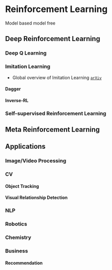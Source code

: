 # Reinforcement Learning

Model based model free

## Deep Reinforcement Learning

### Deep Q Learning

### Imitation Learning

* Global overview of Imitation Learning [`arXiv`](https://arxiv.org/abs/1801.06503)

#### Dagger

#### Inverse-RL


### Self-supervised Reinforcement Learning

## Meta Reinforcement Learning

## Applications

### Image/Video Processing

### CV

#### Object Tracking

#### Visual Relationship Detection

### NLP

### Robotics

### Chemistry

### Business

#### Recommendation
